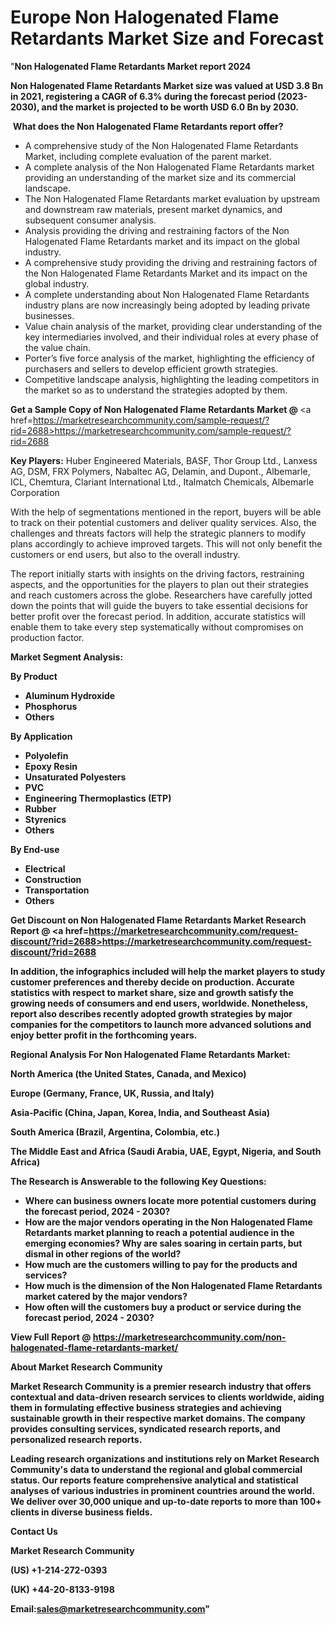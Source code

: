 # Europe Non Halogenated Flame Retardants Market Size and Forecast
"<strong>Non Halogenated Flame Retardants Market report 2024</strong>

<strong>Non Halogenated Flame Retardants Market size was valued at USD 3.8 Bn in 2021, registering a CAGR of 6.3% during the forecast period (2023-2030), and the market is projected to be worth USD 6.0 Bn by 2030.</strong>

 <strong><b>What does the Non Halogenated Flame Retardants report offer?</b></strong>
<ul>
  <li>A comprehensive study of the Non Halogenated Flame Retardants Market, including complete evaluation of the parent market.</li>
  <li>A complete analysis of the Non Halogenated Flame Retardants market providing an understanding of the market size and its commercial landscape.</li>
  <li>The Non Halogenated Flame Retardants market evaluation by upstream and downstream raw materials, present market dynamics, and subsequent consumer analysis.</li>
  <li>Analysis providing the driving and restraining factors of the Non Halogenated Flame Retardants market and its impact on the global industry.</li>
  <li>A comprehensive study providing the driving and restraining factors of the Non Halogenated Flame Retardants Market and its impact on the global industry.</li>
  <li>A complete understanding about Non Halogenated Flame Retardants industry plans are now increasingly being adopted by leading private businesses.</li>
  <li>Value chain analysis of the market, providing clear understanding of the key intermediaries involved, and their individual roles at every phase of the value chain.</li>
  <li>Porter’s five force analysis of the market, highlighting the efficiency of purchasers and sellers to develop efficient growth strategies.</li>
  <li>Competitive landscape analysis, highlighting the leading competitors in the market so as to understand the strategies adopted by them.</li>
</ul>

<strong>Get a Sample Copy of Non Halogenated Flame Retardants Market @ </strong><a href=https://marketresearchcommunity.com/sample-request/?rid=2688><u>https://marketresearchcommunity.com/sample-request/?rid=2688</u></a>

<strong>Key Players:</strong> 
Huber Engineered Materials, BASF, Thor Group Ltd., Lanxess AG, DSM, FRX Polymers, Nabaltec AG, Delamin, and Dupont., Albemarle, ICL, Chemtura, Clariant International Ltd., Italmatch Chemicals, Albemarle Corporation

With the help of segmentations mentioned in the report, buyers will be able to track on their potential customers and deliver quality services. Also, the challenges and threats factors will help the strategic planners to modify plans accordingly to achieve improved targets. This will not only benefit the customers or end users, but also to the overall industry.

The report initially starts with insights on the driving factors, restraining aspects, and the opportunities for the players to plan out their strategies and reach customers across the globe. Researchers have carefully jotted down the points that will guide the buyers to take essential decisions for better profit over the forecast period. In addition, accurate statistics will enable them to take every step systematically without compromises on production factor.

<strong>Market Segment Analysis:</strong>


<strong><strong>By Product</strong></h4>
<ul>
 	<li>Aluminum Hydroxide</li>
 	<li>Phosphorus</li>
 	<li>Others</li>
</ul>
<strong><strong>By Application</strong></h4>
<ul>
 	<li>Polyolefin</li>
 	<li>Epoxy Resin</li>
 	<li>Unsaturated Polyesters</li>
 	<li>PVC</li>
 	<li>Engineering Thermoplastics (ETP)</li>
 	<li>Rubber</li>
 	<li>Styrenics</li>
 	<li>Others</li>
</ul>
<strong><strong>By End-use</strong></h4>
<ul>
 	<li>Electrical</li>
 	<li>Construction</li>
 	<li>Transportation</li>
 	<li>Others</li>
</ul>

<strong>Get Discount on Non Halogenated Flame Retardants Market Research Report @ </b></strong><a href=https://marketresearchcommunity.com/request-discount/?rid=2688><u>https://marketresearchcommunity.com/request-discount/?rid=2688</u></a>

In addition, the infographics included will help the market players to study customer preferences and thereby decide on production. Accurate statistics with respect to market share, size and growth satisfy the growing needs of consumers and end users, worldwide. Nonetheless, report also describes recently adopted growth strategies by major companies for the competitors to launch more advanced solutions and enjoy better profit in the forthcoming years.

<strong>Regional Analysis For Non Halogenated Flame Retardants Market:</strong>

<strong>North America</strong> (the United States, Canada, and Mexico)

<strong>Europe</strong> (Germany, France, UK, Russia, and Italy)

<strong>Asia-Pacific</strong> (China, Japan, Korea, India, and Southeast Asia)

<strong>South America</strong> (Brazil, Argentina, Colombia, etc.)

<strong>The Middle East and Africa</strong> (Saudi Arabia, UAE, Egypt, Nigeria, and South Africa)

<strong>The Research is Answerable to the following Key Questions:</strong>
<ul>
 	<li>Where can business owners locate more potential customers during the forecast period, 2024 - 2030?</li>
 	<li>How are the major vendors operating in the Non Halogenated Flame Retardants market planning to reach a potential audience in the emerging economies? Why are sales soaring in certain parts, but dismal in other regions of the world?</li>
 	<li>How much are the customers willing to pay for the products and services?</li>
 	<li>How much is the dimension of the Non Halogenated Flame Retardants market catered by the major vendors?</li>
 	<li>How often will the customers buy a product or service during the forecast period, 2024 - 2030?</li>
</ul>

<strong>View Full Report @</strong> <a href=https://marketresearchcommunity.com/non-halogenated-flame-retardants-market/>https://marketresearchcommunity.com/non-halogenated-flame-retardants-market/</a>

<strong>About Market Research Community</strong>

Market Research Community is a premier research industry that offers contextual and data-driven research services to clients worldwide, aiding them in formulating effective business strategies and achieving sustainable growth in their respective market domains. The company provides consulting services, syndicated research reports, and personalized research reports.

Leading research organizations and institutions rely on Market Research Community's data to understand the regional and global commercial status. Our reports feature comprehensive analytical and statistical analyses of various industries in prominent countries around the world. We deliver over 30,000 unique and up-to-date reports to more than 100+ clients in diverse business fields.

<strong>Contact Us</strong>

<strong>Market Research Community</strong>

(US) +1-214-272-0393

(UK) +44-20-8133-9198

<strong>Email:</strong>sales@marketresearchcommunity.com"
